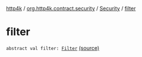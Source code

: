 [http4k](../../index.md) / [org.http4k.contract.security](../index.md) / [Security](index.md) / [filter](./filter.md)

# filter

`abstract val filter: `[`Filter`](../../org.http4k.core/-filter/index.md) [(source)](https://github.com/http4k/http4k/blob/master/http4k-contract/src/main/kotlin/org/http4k/contract/security/Security.kt#L13)